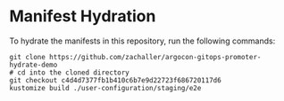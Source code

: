 # Manifest Hydration

To hydrate the manifests in this repository, run the following commands:

```shell
git clone https://github.com/zachaller/argocon-gitops-promoter-hydrate-demo
# cd into the cloned directory
git checkout c4d4d7377fb1b410c6b7e9d22723f686720117d6
kustomize build ./user-configuration/staging/e2e
```
